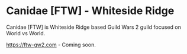 # Canidae [FTW] - Whiteside Ridge
Canidae [FTW] is Whiteside Ridge based Guild Wars 2 guild focused on World vs World.

https://ftw-gw2.com - Coming soon.
